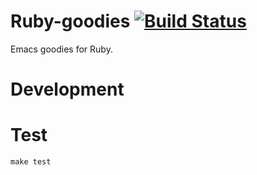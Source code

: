 # Ruby-goodies [![Build Status](https://travis-ci.org/icostan/ruby-goodies.svg?branch=master)](https://travis-ci.org/icostan/ruby-goodies) #

Emacs goodies for Ruby.

# Development

# Test
```shell
make test
```

